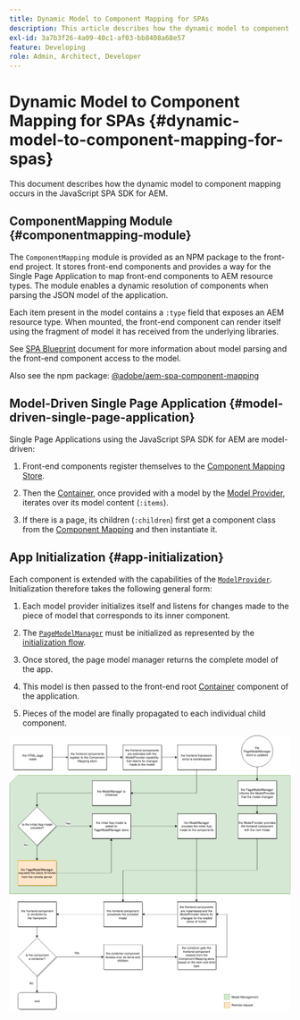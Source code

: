 ```yaml
---
title: Dynamic Model to Component Mapping for SPAs
description: This article describes how the dynamic model to component mapping occurs in the JavaScript SPA SDK for AEM.
exl-id: 3a7b3f26-4a09-40c1-af03-bb8408a68e57
feature: Developing
role: Admin, Architect, Developer
---
```

# Dynamic Model to Component Mapping for SPAs {#dynamic-model-to-component-mapping-for-spas}

This document describes how the dynamic model to component mapping occurs in the JavaScript SPA SDK for AEM.

## ComponentMapping Module {#componentmapping-module}

The `ComponentMapping` module is provided as an NPM package to the front-end project. It stores front-end components and provides a way for the Single Page Application to map front-end components to AEM resource types. The module enables a dynamic resolution of components when parsing the JSON model of the application.

Each item present in the model contains a `:type` field that exposes an AEM resource type. When mounted, the front-end component can render itself using the fragment of model it has received from the underlying libraries.

See [SPA Blueprint](blueprint.md) document for more information about model parsing and the front-end component access to the model.

Also see the npm package: [@adobe/aem-spa-component-mapping](https://www.npmjs.com/package/@adobe/aem-spa-component-mapping)

## Model-Driven Single Page Application {#model-driven-single-page-application}

Single Page Applications using the JavaScript SPA SDK for AEM are model-driven:

1. Front-end components register themselves to the [Component Mapping Store](#componentmapping-module).
1. Then the [Container](blueprint.md#container), once provided with a model by the [Model Provider](blueprint.md#the-model-provider), iterates over its model content (`:items`).

1. If there is a page, its children (`:children`) first get a component class from the [Component Mapping](blueprint.md#componentmapping) and then instantiate it.

## App Initialization {#app-initialization}

Each component is extended with the capabilities of the [`ModelProvider`](blueprint.md#the-model-provider). Initialization therefore takes the following general form:

1. Each model provider initializes itself and listens for changes made to the piece of model that corresponds to its inner component.
1. The [`PageModelManager`](blueprint.md#pagemodelmanager) must be initialized as represented by the [initialization flow](blueprint.md).

1. Once stored, the page model manager returns the complete model of the app.
1. This model is then passed to the front-end root [Container](blueprint.md#container) component of the application.
1. Pieces of the model are finally propagated to each individual child component.

![App model initialization](assets/app-model-initialization.png)
